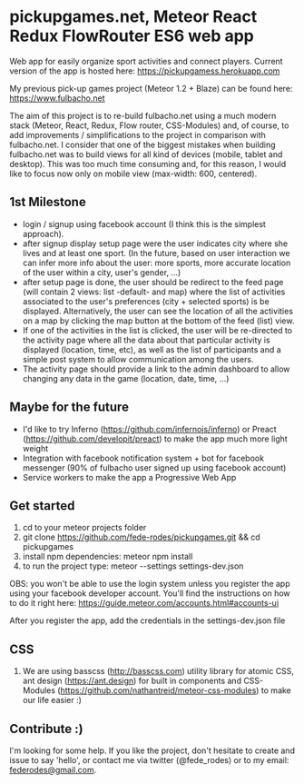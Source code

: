 # pickupgames.net, Meteor React Redux FlowRouter ES6 web app
Web app for easily organize sport activities and connect players. Current version of the app is hosted here: https://pickupgamess.herokuapp.com

My previous pick-up games project (Meteor 1.2 + Blaze) can be found here: https://www.fulbacho.net

The aim of this project is to re-build fulbacho.net using a much modern stack (Meteor, React, Redux, Flow router, CSS-Modules) and, of course, to add improvements / simplifications to the project in comparison with fulbacho.net. I consider that one of the biggest mistakes when building fulbacho.net was to build views for all kind of devices (mobile, tablet and desktop). This was too much time consuming and, for this reason, I would like to focus now only on mobile view (max-width: 600, centered).

## 1st Milestone
- login / signup using facebook account (I think this is the simplest approach).
- after signup display setup page were the user indicates city where she lives and at least one sport. (In the future, based on user interaction we can infer more info about the user: more sports, more accurate location of the user within a city, user's gender, ...)
- after setup page is done, the user should be redirect to the feed page (will contain 2 views: list -default- and map) where the list of activities associated to the user's preferences (city + selected sports) is be displayed. Alternatively, the user can see the location of all the activities on a map by clicking the map button at the bottom of the feed (list) view.
- If one of the activities in the list is clicked, the user will be re-directed to the activity page where all the data about that particular activity is displayed (location, time, etc), as well as the list of participants and a simple post system to allow communication among the users.
- The activity page should provide a link to the admin dashboard to allow changing any data in the game (location, date, time, ...)

## Maybe for the future
- I'd like to try Inferno (https://github.com/infernojs/inferno) or Preact (https://github.com/developit/preact) to make the app much more light weight
- Integration with facebook notification system + bot for facebook messenger (90% of fulbacho user signed up using facebook account)
- Service workers to make the app a Progressive Web App

## Get started
1. cd to your meteor projects folder
2. git clone https://github.com/fede-rodes/pickupgames.git && cd pickupgames
3. install npm dependencies: meteor npm install
4. to run the project type: meteor --settings settings-dev.json

OBS: you won't be able to use the login system unless you register the app using your facebook developer account. You'll find the instructions on how to do it right here: https://guide.meteor.com/accounts.html#accounts-ui

After you register the app, add the credentials in the settings-dev.json file

## CSS
1. We are using basscss (http://basscss.com) utility library for atomic CSS, ant design (https://ant.design) for built in components and CSS-Modules (https://github.com/nathantreid/meteor-css-modules) to make our life easier :)

## Contribute :)
I'm looking for some help. If you like the project, don't hesitate to create and
issue to say 'hello', or contact me via twitter (@fede_rodes) or to my email: federodes@gmail.com.
